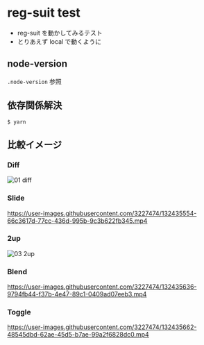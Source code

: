# reg-suit test
- reg-suit を動かしてみるテスト
- とりあえず local で動くように

## node-version
`.node-version` 参照

## 依存関係解決
`$ yarn`

## 比較イメージ
### Diff
![01 diff](https://user-images.githubusercontent.com/3227474/132435543-a713cf09-e5f1-4af2-9ca4-e728fe92ce3a.png)

### Slide
https://user-images.githubusercontent.com/3227474/132435554-66c3617d-77cc-436d-995b-9c3b622fb345.mp4


### 2up
![03 2up](https://user-images.githubusercontent.com/3227474/132435619-287d0b9b-0ace-4ac4-8d9a-54f14664cb3e.png)

### Blend
https://user-images.githubusercontent.com/3227474/132435636-9794fb44-f37b-4e47-89c1-0409ad07eeb3.mp4


### Toggle
https://user-images.githubusercontent.com/3227474/132435662-48545dbd-62ae-45d5-b7ae-99a2f6828dc0.mp4

